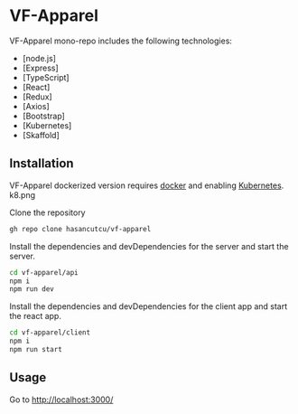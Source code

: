 # VF-Apparel
VF-Apparel mono-repo includes the following technologies:

- [node.js]
- [Express]
- [TypeScript]
- [React]
- [Redux]
- [Axios]
- [Bootstrap]
- [Kubernetes]
- [Skaffold]

## Installation

VF-Apparel dockerized version requires [docker](https://www.docker.com/) and enabling [Kubernetes](https://kubernetes.io/). k8.png

Clone the repository

```sh
gh repo clone hasancutcu/vf-apparel
```

Install the dependencies and devDependencies for the server and start the server.

```sh
cd vf-apparel/api
npm i
npm run dev
```

Install the dependencies and devDependencies for the client app and start the react app.

```sh
cd vf-apparel/client
npm i
npm run start
```

## Usage
Go to [http://localhost:3000/](http://localhost:3000/)